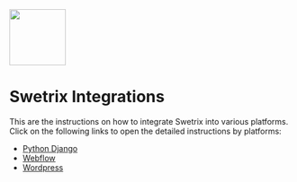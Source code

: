<img src="https://github.com/Swetrix/swetrix-fe/raw/main/public/assets/logo_blue.svg" alt="" height="100" />

# Swetrix Integrations
This are the instructions on how to integrate Swetrix into various platforms.\
Click on the following links to open the detailed instructions by platforms:
 - [Python Django](django/README.md)
 - [Webflow](webflow/README.md)
 - [Wordpress](wordpress/README.md)
